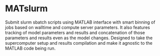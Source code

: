 # MATslurm
Submit slurm sbatch scripts using MATLAB interface with smart binning of jobs based on walltime and compute server parameters. It also features tracking of model parameters and results and concatenation of those parameters and results even as the model changes. Designed to take the supercomputer setup and results compilation and make it agnostic to the MATLAB code being run.
